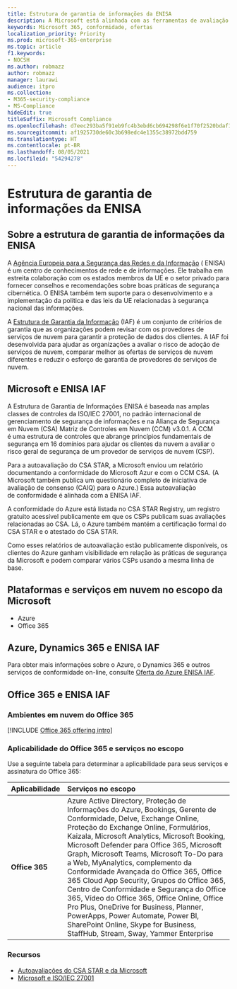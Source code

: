 ```yaml
---
title: Estrutura de garantia de informações da ENISA
description: A Microsoft está alinhada com as ferramentas de avaliação de risco da ENISA Information Assurance Framework, com base em sua autoavaliação CSA STAR.
keywords: Microsoft 365, conformidade, ofertas
localization_priority: Priority
ms.prod: microsoft-365-enterprise
ms.topic: article
f1.keywords:
- NOCSH
ms.author: robmazz
author: robmazz
manager: laurawi
audience: itpro
ms.collection:
- M365-security-compliance
- MS-Compliance
hideEdit: true
titleSuffix: Microsoft Compliance
ms.openlocfilehash: d7eec293ba5f91eb9fc4b3ebd6cb694298f6e1f70f2520bdaf1ad630ccdaa31a
ms.sourcegitcommit: af1925730de60c3b698edc4e1355c38972bdd759
ms.translationtype: HT
ms.contentlocale: pt-BR
ms.lasthandoff: 08/05/2021
ms.locfileid: "54294278"
---
```

# <a name="enisa-information-assurance-framework"></a>Estrutura de garantia de informações da ENISA

## <a name="about-the-enisa-information-assurance-framework"></a>Sobre a estrutura de garantia de informações da ENISA

A [Agência Europeia para a Segurança das Redes e da Informação](https://www.enisa.europa.eu/) ( ENISA) é um centro de conhecimentos de rede e de informações. Ele trabalha em estreita colaboração com os estados membros da UE e o setor privado para fornecer conselhos e recomendações sobre boas práticas de segurança cibernética. O ENISA também tem suporte para o desenvolvimento e a implementação da política e das leis da UE relacionadas à segurança nacional das informações.

A [Estrutura de Garantia da Informação](https://www.enisa.europa.eu/publications/cloud-computing-information-assurance-framework) (IAF) é um conjunto de critérios de garantia que as organizações podem revisar com os provedores de serviços de nuvem para garantir a proteção de dados dos clientes. A IAF foi desenvolvida para ajudar as organizações a avaliar o risco de adoção de serviços de nuvem, comparar melhor as ofertas de serviços de nuvem diferentes e reduzir o esforço de garantia de provedores de serviços de nuvem.

## <a name="microsoft-and-the-enisa-iaf"></a>Microsoft e ENISA IAF

A Estrutura de Garantia de Informações ENISA é baseada nas amplas classes de controles da ISO/IEC 27001, no padrão internacional de gerenciamento de segurança de informações e na Aliança de Segurança em Nuvem (CSA) Matriz de Controles em Nuvem (CCM) v3.0.1. A CCM  
é uma estrutura de controles que abrange princípios fundamentais de segurança em 16 domínios para ajudar os clientes da nuvem a avaliar o risco geral de segurança de um provedor de serviços de nuvem (CSP).

Para a autoavaliação do CSA STAR, a Microsoft enviou um relatório documentando a conformidade do Microsoft Azur e com o CCM CSA. (A Microsoft também publica um questionário completo de iniciativa de avaliação de consenso (CAIQ) para o Azure.) Essa autoavaliação  
de conformidade é alinhada com a ENISA IAF.

A conformidade do Azure está listada no CSA STAR Registry, um registro gratuito acessível publicamente em que os CSPs publicam suas avaliações relacionadas ao CSA. Lá, o Azure também mantém a certificação formal do CSA STAR e o atestado do CSA STAR.

Como esses relatórios de autoavaliação estão publicamente disponíveis, os clientes do Azure ganham visibilidade em relação às práticas de segurança da Microsoft e podem comparar vários CSPs usando a mesma linha de base.

## <a name="microsoft-in-scope-cloud-platforms--services"></a>Plataformas e serviços em nuvem no escopo da Microsoft

- Azure
- Office 365

## <a name="azure-dynamics-365-and-enisa-iaf"></a>Azure, Dynamics 365 e ENISA IAF

Para obter mais informações sobre o Azure, o Dynamics 365 e outros serviços de conformidade on-line, consulte [Oferta do Azure ENISA IAF](/azure/compliance/offerings/offering-eu-enisa-iaf).

## <a name="office-365-and-enisa-iaf"></a>Office 365 e ENISA IAF

### <a name="office-365-cloud-environments"></a>Ambientes em nuvem do Office 365

[!INCLUDE [Office 365 offering intro](../includes/o365-offering-introduction.md)]

### <a name="office-365-applicability-and-in-scope-services"></a>Aplicabilidade do Office 365 e serviços no escopo

Use a seguinte tabela para determinar a aplicabilidade para seus serviços e assinatura do Office 365:

| **Aplicabilidade** | **Serviços no escopo** |
|:------------------|:----------------------|
| **Office 365** | Azure Active Directory, Proteção de Informações do Azure, Bookings, Gerente de Conformidade, Delve, Exchange Online, Proteção do Exchange Online, Formulários, Kaizala, Microsoft Analytics, Microsoft Booking, Microsoft Defender para Office 365, Microsoft Graph, Microsoft Teams, Microsoft To-Do para a Web, MyAnalytics, complemento da Conformidade Avançada do Office 365, Office 365 Cloud App Security, Grupos do Office 365, Centro de Conformidade e Segurança do Office 365, Vídeo do Office 365, Office Online, Office Pro Plus, OneDrive for Business, Planner, PowerApps, Power Automate, Power BI, SharePoint Online, Skype for Business, StaffHub, Stream, Sway, Yammer Enterprise |

### <a name="resources"></a>Recursos

- [Autoavaliações do CSA STAR e da Microsoft](offering-csa-star-self-assessment.md)
- [Microsoft e ISO/IEC 27001](offering-ISO-27001.md)
